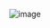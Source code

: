 ![image](https://github.com/vikramlance/knowledgePointers/assets/15951170/f83e3176-9f0a-4070-ad3e-c9d56a3d32d7)
